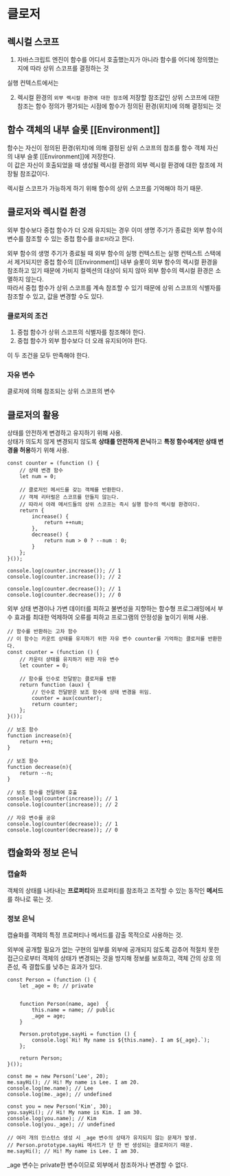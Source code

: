 # 클로저

## 렉시컬 스코프

1. 자바스크립트 엔진이 함수를 어디서 호출했는지가 아니라 함수를 어디에 정의했는지에 따라 상위 스코프를 결정하는 것

실행 컨텍스트에서는

2. 렉시컬 환경의 `외부 렉시컬 환경에 대한 참조`에 저장할 참조값인 상위 스코프에 대한 참조는 함수 정의가 평가되는 시점에 함수가 정의된 환경(위치)에 의해 결정되는 것

## 함수 객체의 내부 슬롯 [[Environment]]

함수는 자신이 정의된 환경(위치)에 의해 결정된 상위 스코프의 참조를 함수 객체 자신의 내부 슬롯 [[Environment]]에 저장한다.
<br>이 값은 자신이 호출되었을 때 생성될 렉시컬 환경의 외부 렉시컬 환경에 대한 참조에 저장될 참조값이다.

렉시컬 스코프가 가능하게 하기 위해 함수의 상위 스코프를 기억해야 하기 때문.

## 클로저와 렉시컬 환경

외부 함수보다 중첩 함수가 더 오래 유지되는 경우 이미 생명 주기가 종료한 외부 함수의 변수를 참조할 수 있는 중첩 함수를 `클로저`라고 한다.

외부 함수의 생명 주기가 종료될 때 외부 함수의 실행 컨텍스트는 실행 컨텍스트 스택에서 제거되지만 중첩 함수의 [[Environment]] 내부 슬롯이 외부 함수의 렉시컬 환경을 참조하고 있기 때문에 가비지 컬렉션의 대상이 되지 않아 외부 함수의 렉시컬 환경은 소멸하지 않는다.
<br>따라서 중첩 함수가 상위 스코프를 계속 참조할 수 있기 때문에 상위 스코프의 식별자를 참조할 수 있고, 값을 변경할 수도 있다.

### 클로저의 조건

1. 중첩 함수가 상위 스코프의 식별자를 참조해야 한다.
2. 중첩 함수가 외부 함수보다 더 오래 유지되어야 한다.

이 두 조건을 모두 만족해야 한다.

### 자유 변수

클로저에 의해 참조되는 상위 스코프의 변수

## 클로저의 활용

상태를 안전하게 변경하고 유지하기 위해 사용.
<br>상태가 의도치 않게 변경되지 않도록 **상태를 안전하게 은닉**하고 **특정 함수에게만 상태 변경을 허용**하기 위해 사용.

```
const counter = (function () {
    // 상태 변경 함수
    let num = 0;

    // 클로저인 메서드를 갖는 객체를 반환한다.
    // 객체 리터럴은 스코프를 만들지 않는다.
    // 따라서 아래 메서드들의 상위 스코프는 즉시 실행 함수의 렉시컬 환경이다.
    return {
        increase() {
            return ++num;
        },
        decrease() {
            return num > 0 ? --num : 0;
        }
    };
}());

console.log(counter.increase()); // 1
console.log(counter.increase()); // 2

console.log(counter.decrease()); // 1
console.log(counter.decrease()); // 0
```

외부 상태 변경이나 가변 데이터를 피하고 불변성을 지향하는 함수형 프로그래밍에서 부수 효과를 최대한 억제하여 오류를 피하고 프로그램의 안정성을 높이기 위해 사용.

```
// 함수를 반환하는 고차 함수
// 이 함수는 카운트 상태를 유지하기 위한 자유 변수 counter를 기억하는 클로저를 반환한다.
const counter = (function () {
    // 카운터 상태를 유지하기 위한 자유 변수
    let counter = 0;

    // 함수를 인수로 전달받는 클로저를 반환
    return function (aux) {
        // 인수로 전달받은 보조 함수에 상태 변경을 위임.
        counter = aux(counter);
        return counter;
    };
}());

// 보조 함수
function increase(n){
    return ++n;
}

// 보조 함수
function decrease(n){
    return --n;
}

// 보조 함수를 전달하여 호출
console.log(counter(increase)); // 1
console.log(counter(increase)); // 2

// 자유 변수를 공유
console.log(counter(decrease)); // 1
console.log(counter(decrease)); // 0
```

## 캡슐화와 정보 은닉

### 캡슐화

객체의 상태를 나타내는 **프로퍼티**와 프로퍼티를 참조하고 조작할 수 있는 동작인 **메서드**를 하나로 묶는 것.

### 정보 은닉

캡슐화를 객체의 특정 프로퍼티나 메서드를 감출 목적으로 사용하는 것.

외부에 공개할 필요가 없는 구현의 일부를 외부에 공개되지 않도록 감추어 적절치 못한 접근으로부터 객체의 상태가 변경되는 것을 방지해 정보를 보호하고, 객체 간의 상호 의존성, 즉 결합도를 낮추는 효과가 있다.

```
const Person = (function () {
    let _age = 0; // private


    function Person(name, age)  {
        this.name = name; // public
        _age = age;
    }

    Person.prototype.sayHi = function () {
        console.log(`Hi! My name is ${this.name}. I am ${_age}.`);
    };

    return Person;
}());

const me = new Person('Lee', 20);
me.sayHi(); // Hi! My name is Lee. I am 20.
console.log(me.name); // Lee
console.log(me._age); // undefined

const you = new Person('Kim', 30);
you.sayHi(); // Hi! My name is Kim. I am 30.
console.log(you.name); // Kim
console.log(you._age); // undefined

// 여러 개의 인스턴스 생성 시 _age 변수의 상태가 유지되지 않는 문제가 발생.
// Person.prototype.sayHi 메서드가 단 한 번 생성되는 클로저이기 때문.
me.sayHi(); // Hi! My name is Lee. I am 30.
```

\_age 변수는 private한 변수이므로 외부에서 참조하거나 변경할 수 없다.
